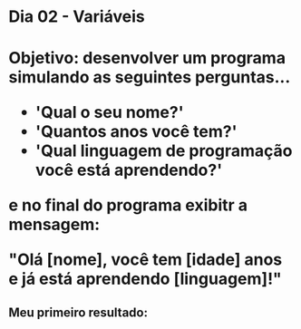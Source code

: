 <h1>Dia 02 - Variáveis<h1>

<p>Objetivo: desenvolver um programa simulando as seguintes perguntas...<p>

<ul>
    <li>'Qual o seu nome?'</li>
    <li>'Quantos anos você tem?'</li>
    <li>'Qual linguagem de programação você está aprendendo?'</li>
</ul>

<p>e no final do programa exibitr a mensagem: </p>

<span>"Olá [nome], você tem [idade] anos e já está aprendendo [linguagem]!"</span>

<h2>Meu primeiro resultado: </h2>

